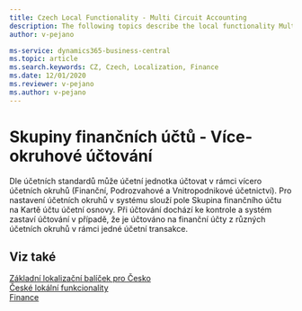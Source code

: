 ```yaml
---
title: Czech Local Functionality - Multi Circuit Accounting 
description: The following topics describe the local functionality Multi Circuit Accounting in the Czech version of Business Central.
author: v-pejano

ms-service: dynamics365-business-central
ms.topic: article
ms.search.keywords: CZ, Czech, Localization, Finance  
ms.date: 12/01/2020
ms.reviewer: v-pejano
ms.author: v-pejano
---
```


# Skupiny finančních účtů - Více-okruhové účtování 

Dle účetních standardů může účetní jednotka účtovat v rámci vícero účetních okruhů (Finanční, Podrozvahové a Vnitropodnikové účetnictví).
Pro nastavení účetních okruhů v systému slouží pole Skupina finančního účtu na Kartě účtu účetní osnovy. Při účtování dochází ke kontrole a systém zastaví účtování v případě, že je účtováno na finanční účty z různých účetních okruhů v rámci jedné účetní transakce.

## Viz také

[Základní lokalizační balíček pro Česko](ui-extensions-core-localization-pack-cz.md)  
[České lokální funkcionality](czech-local-functionality.md)  
[Finance](../../finance.md)